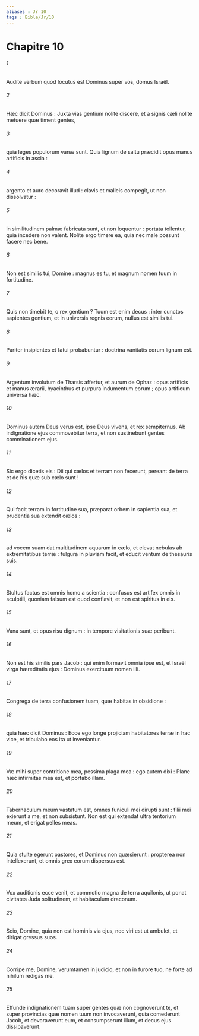 ```yaml
---
aliases : Jr 10
tags : Bible/Jr/10
---
```


# Chapitre 10

###### 1
Audite verbum quod locutus est Dominus super vos, domus Israël.
###### 2
Hæc dicit Dominus : Juxta vias gentium nolite discere, et a signis cæli nolite metuere quæ timent gentes,
###### 3
quia leges populorum vanæ sunt. Quia lignum de saltu præcidit opus manus artificis in ascia :
###### 4
argento et auro decoravit illud : clavis et malleis compegit, ut non dissolvatur :
###### 5
in similitudinem palmæ fabricata sunt, et non loquentur : portata tollentur, quia incedere non valent. Nolite ergo timere ea, quia nec male possunt facere nec bene.
###### 6
Non est similis tui, Domine : magnus es tu, et magnum nomen tuum in fortitudine.
###### 7
Quis non timebit te, o rex gentium ? Tuum est enim decus : inter cunctos sapientes gentium, et in universis regnis eorum, nullus est similis tui.
###### 8
Pariter insipientes et fatui probabuntur : doctrina vanitatis eorum lignum est.
###### 9
Argentum involutum de Tharsis affertur, et aurum de Ophaz : opus artificis et manus ærarii, hyacinthus et purpura indumentum eorum ; opus artificum universa hæc.
###### 10
Dominus autem Deus verus est, ipse Deus vivens, et rex sempiternus. Ab indignatione ejus commovebitur terra, et non sustinebunt gentes comminationem ejus.
###### 11
Sic ergo dicetis eis : Dii qui cælos et terram non fecerunt, pereant de terra et de his quæ sub cælo sunt !
###### 12
Qui facit terram in fortitudine sua, præparat orbem in sapientia sua, et prudentia sua extendit cælos :
###### 13
ad vocem suam dat multitudinem aquarum in cælo, et elevat nebulas ab extremitatibus terræ : fulgura in pluviam facit, et educit ventum de thesauris suis.
###### 14
Stultus factus est omnis homo a scientia : confusus est artifex omnis in sculptili, quoniam falsum est quod conflavit, et non est spiritus in eis.
###### 15
Vana sunt, et opus risu dignum : in tempore visitationis suæ peribunt.
###### 16
Non est his similis pars Jacob : qui enim formavit omnia ipse est, et Israël virga hæreditatis ejus : Dominus exercituum nomen illi.
###### 17
Congrega de terra confusionem tuam, quæ habitas in obsidione :
###### 18
quia hæc dicit Dominus : Ecce ego longe projiciam habitatores terræ in hac vice, et tribulabo eos ita ut inveniantur.
###### 19
Væ mihi super contritione mea, pessima plaga mea : ego autem dixi : Plane hæc infirmitas mea est, et portabo illam.
###### 20
Tabernaculum meum vastatum est, omnes funiculi mei dirupti sunt : filii mei exierunt a me, et non subsistunt. Non est qui extendat ultra tentorium meum, et erigat pelles meas.
###### 21
Quia stulte egerunt pastores, et Dominus non quæsierunt : propterea non intellexerunt, et omnis grex eorum dispersus est.
###### 22
Vox auditionis ecce venit, et commotio magna de terra aquilonis, ut ponat civitates Juda solitudinem, et habitaculum draconum.
###### 23
Scio, Domine, quia non est hominis via ejus, nec viri est ut ambulet, et dirigat gressus suos.
###### 24
Corripe me, Domine, verumtamen in judicio, et non in furore tuo, ne forte ad nihilum redigas me.
###### 25
Effunde indignationem tuam super gentes quæ non cognoverunt te, et super provincias quæ nomen tuum non invocaverunt, quia comederunt Jacob, et devoraverunt eum, et consumpserunt illum, et decus ejus dissipaverunt.
